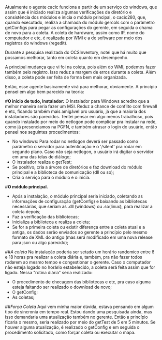   Atualmente o agente cacic funciona a partir de um serviço do windows, que assim que é iniciado realiza algumas verificações de diretório e consistência dos módulos e inicia o módulo principal, o cacic280, que, quando executado, realiza a chamada do módulo gercols com o parâmetro getConfigs para pegar as configurações do gerente, em seguida o chama de novo para a coleta. A coleta de hardware, assim como IP, nome do computador e etc, é realizada por WMI e a de software por meio dos registros do windows (regedit).

  Durante a pesquisa realizada do OCSInventory, notei que há muito que possamos melhorar, tanto em coleta quanto em desempenho.

  A principal mudança que vi foi na coleta, pois além do WMI, podemos fazer também pelo registro. Isso reduz a margem de erros durante a coleta. Além disso, a coleta pode ser feita de forma bem mais organizada.

  Então, esse agente basicamente virá para melhorar, obviamente. A princípio pensei em algo bem parecido na teoria:

#**O início de tudo, Instalador:**
  O Instalador para Windows acredito que a melhor maneira seria fazer um MSI. Reduz a chance de conflito com firewall e etc, ficando também mais amigável pro usuário, já que a maioria dos instaladores são parecidos.
Tentei pensar em algo menos trabalhoso, pois quando instalado por meio do netlogon pode complicar pra instalar na rede, como já presenciamos na PGFN, e também atrasar o login do usuário, então pensei nos seguintes procedimentos:
  * No windows: Para rodar no netlogon deverá ser passado como parâmetro o servidor para autenticação e o '/silent' pra rodar em segundo plano. Caso não seja netlogon, o usuário irá digitar o servidor em uma das telas de diálogo;
  * O instalador realiza o getTest;
  * Se positivo, cria a árvore de diretórios e faz download do módulo principal e a biblioteca de comunicação (dll ou so);
  * Cria o serviço para o módulo e o inicia.

#**O módulo principal.**
  * Após a instalação, o módulo principal seria iniciado, coletando as informações de configuração (getConfig) e baixando as bibliotecas necessárias, que seriam as .dll (windows) ou .so(linux), para realizar a coleta depois;
  * Faz a verificação das bibliotecas;
  * Inicializa a biblioteca e realiza a coleta;
  * Se for a primeira coleta ou existir diferença entre a coleta atual e a antiga, os dados serão enviados ao gerente a princípio pelo mesmo formato de XML do antigo (mas será modificado em uma nova release para json ou algo parecido);

##*A coleta*
  Na instalação poderia ser setado um horário randomico entre 8 e 18 horas pra realizar a coleta diária e, também, pra não fazer todos rodarem ao mesmo tempo e congestionar o gerente. Caso o computador não esteja logado no horário estabelecido, a coleta será feita assim que for ligado.
Nessa "rotina diária" seria realizado:

  * O procedimento de checagem das bibliotecas e etc, pra caso alguma esteja faltando ser realizado o download de novo;
  * O getConfig;
  * As coletas;

##*Força Coleta*
  Aqui vem minha maior dúvida, estava pensando em algum tipo de sincronia em tempo real. Estou dando uma pesquisada ainda, mas isso demandaria uma atualização também no gerente. Então a princípio ficaria o mesmo, seria realizado por meio do getTest de 5 em 5 minutos. Se houver alguma atualização, é realizado o getConfig e em seguida o procedimento solicitado, como forçar coleta ou executar o mapa.
